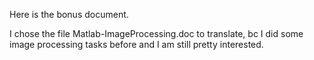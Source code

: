 Here is the bonus document.

I chose the file Matlab-ImageProcessing.doc to translate, bc I did some image processing tasks before and I am still pretty interested.
